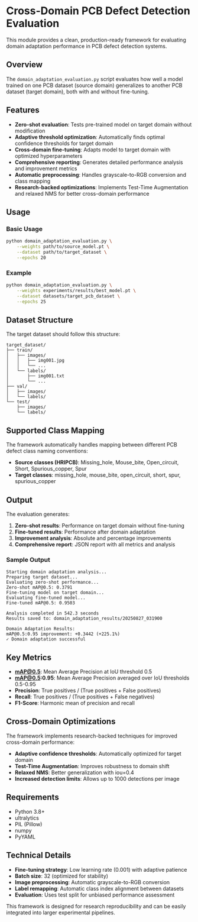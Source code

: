 # Cross-Domain PCB Defect Detection Evaluation

This module provides a clean, production-ready framework for evaluating domain adaptation performance in PCB defect detection systems.

## Overview

The `domain_adaptation_evaluation.py` script evaluates how well a model trained on one PCB dataset (source domain) generalizes to another PCB dataset (target domain), both with and without fine-tuning.

## Features

- **Zero-shot evaluation**: Tests pre-trained model on target domain without modification
- **Adaptive threshold optimization**: Automatically finds optimal confidence thresholds for target domain
- **Cross-domain fine-tuning**: Adapts model to target domain with optimized hyperparameters
- **Comprehensive reporting**: Generates detailed performance analysis and improvement metrics
- **Automatic preprocessing**: Handles grayscale-to-RGB conversion and class mapping
- **Research-backed optimizations**: Implements Test-Time Augmentation and relaxed NMS for better cross-domain performance

## Usage

### Basic Usage

```bash
python domain_adaptation_evaluation.py \
    --weights path/to/source_model.pt \
    --dataset path/to/target_dataset \
    --epochs 20
```

### Example

```bash
python domain_adaptation_evaluation.py \
    --weights experiments/results/best_model.pt \
    --dataset datasets/target_pcb_dataset \
    --epochs 25
```

## Dataset Structure

The target dataset should follow this structure:

```
target_dataset/
├── train/
│   ├── images/
│   │   ├── img001.jpg
│   │   └── ...
│   └── labels/
│       ├── img001.txt
│       └── ...
├── val/
│   ├── images/
│   └── labels/
└── test/
    ├── images/
    └── labels/
```

## Supported Class Mapping

The framework automatically handles mapping between different PCB defect class naming conventions:

- **Source classes (HRIPCB)**: Missing_hole, Mouse_bite, Open_circuit, Short, Spurious_copper, Spur
- **Target classes**: missing_hole, mouse_bite, open_circuit, short, spur, spurious_copper

## Output

The evaluation generates:

1. **Zero-shot results**: Performance on target domain without fine-tuning
2. **Fine-tuned results**: Performance after domain adaptation
3. **Improvement analysis**: Absolute and percentage improvements
4. **Comprehensive report**: JSON report with all metrics and analysis

### Sample Output

```
Starting domain adaptation analysis...
Preparing target dataset...
Evaluating zero-shot performance...
Zero-shot mAP@0.5: 0.3791
Fine-tuning model on target domain...
Evaluating fine-tuned model...
Fine-tuned mAP@0.5: 0.9503

Analysis completed in 542.3 seconds
Results saved to: domain_adaptation_results/20250827_031900

Domain Adaptation Results:
mAP@0.5:0.95 improvement: +0.3442 (+225.1%)
✓ Domain adaptation successful
```

## Key Metrics

- **mAP@0.5**: Mean Average Precision at IoU threshold 0.5
- **mAP@0.5:0.95**: Mean Average Precision averaged over IoU thresholds 0.5-0.95
- **Precision**: True positives / (True positives + False positives)
- **Recall**: True positives / (True positives + False negatives)
- **F1-Score**: Harmonic mean of precision and recall

## Cross-Domain Optimizations

The framework implements research-backed techniques for improved cross-domain performance:

- **Adaptive confidence thresholds**: Automatically optimized for target domain
- **Test-Time Augmentation**: Improves robustness to domain shift
- **Relaxed NMS**: Better generalization with iou=0.4
- **Increased detection limits**: Allows up to 1000 detections per image

## Requirements

- Python 3.8+
- ultralytics
- PIL (Pillow)
- numpy
- PyYAML

## Technical Details

- **Fine-tuning strategy**: Low learning rate (0.001) with adaptive patience
- **Batch size**: 32 (optimized for stability)
- **Image preprocessing**: Automatic grayscale-to-RGB conversion
- **Label remapping**: Automatic class index alignment between datasets
- **Evaluation**: Uses test split for unbiased performance assessment

This framework is designed for research reproducibility and can be easily integrated into larger experimental pipelines.